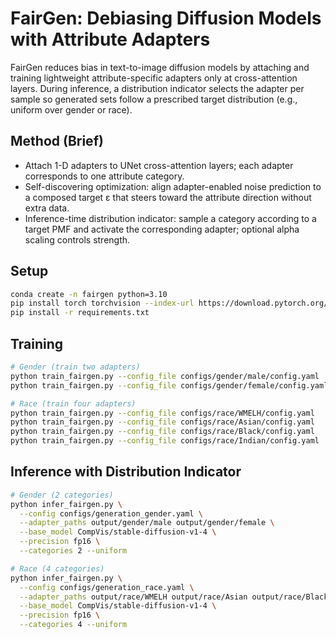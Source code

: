 # FairGen: Debiasing Diffusion Models with Attribute Adapters

FairGen reduces bias in text-to-image diffusion models by attaching and training lightweight attribute-specific adapters only at cross-attention layers. During inference, a distribution indicator selects the adapter per sample so generated sets follow a prescribed target distribution (e.g., uniform over gender or race).

## Method (Brief)
- Attach 1-D adapters to UNet cross-attention layers; each adapter corresponds to one attribute category.
- Self-discovering optimization: align adapter-enabled noise prediction to a composed target ε that steers toward the attribute direction without extra data.
- Inference-time distribution indicator: sample a category according to a target PMF and activate the corresponding adapter; optional alpha scaling controls strength.

## Setup
```bash
conda create -n fairgen python=3.10
pip install torch torchvision --index-url https://download.pytorch.org/whl/cu118
pip install -r requirements.txt
```

## Training
```bash
# Gender (train two adapters)
python train_fairgen.py --config_file configs/gender/male/config.yaml
python train_fairgen.py --config_file configs/gender/female/config.yaml

# Race (train four adapters)
python train_fairgen.py --config_file configs/race/WMELH/config.yaml
python train_fairgen.py --config_file configs/race/Asian/config.yaml
python train_fairgen.py --config_file configs/race/Black/config.yaml
python train_fairgen.py --config_file configs/race/Indian/config.yaml
```

## Inference with Distribution Indicator
```bash
# Gender (2 categories)
python infer_fairgen.py \
  --config configs/generation_gender.yaml \
  --adapter_paths output/gender/male output/gender/female \
  --base_model CompVis/stable-diffusion-v1-4 \
  --precision fp16 \
  --categories 2 --uniform

# Race (4 categories)
python infer_fairgen.py \
  --config configs/generation_race.yaml \
  --adapter_paths output/race/WMELH output/race/Asian output/race/Black output/race/Indian \
  --base_model CompVis/stable-diffusion-v1-4 \
  --precision fp16 \
  --categories 4 --uniform
```

 


